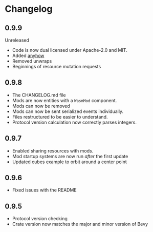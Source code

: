 # Changelog

## 0.9.9

Unreleased

-   Code is now dual licensed under Apache-2.0 and MIT.
-   Added [anyhow](https://crates.io/crates/anyhow)
-   Removed unwraps
-   Beginnings of resource mutation requests

## 0.9.8

-   The CHANGELOG.md file
-   Mods are now entities with a `WasmMod` component.
-   Mods can now be removed
-   Mods can now be sent serialized events individually.
-   Files restructured to be easier to understand.
-   Protocol version calculation now correctly parses integers.

## 0.9.7

-   Enabled sharing resources with mods.
-   Mod startup systems are now run _after_ the first update
-   Updated cubes example to orbit around a center point

## 0.9.6

-   Fixed issues with the README

## 0.9.5

-   Protocol version checking
-   Crate version now matches the major and minor version of Bevy
